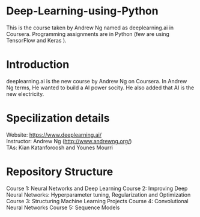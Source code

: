 # Deep-Learning-using-Python
This is the course taken by Andrew Ng named as deeplearning.ai in Coursera. 
Programming assignments are in Python (few are using TensorFlow and Keras ).

# Introduction
deeplearning.ai is the new course by Andrew Ng on Coursera. In Andrew Ng terms, He wanted to build a AI power socity. He also added that AI is the new electricity.

# Specilization details
Website: https://www.deeplearning.ai/                                                                                                     
Instructor: Andrew Ng (http://www.andrewng.org/)                                                                                           
TAs: Kian Katanforoosh and Younes Mourri                                                                                                   

# Repository Structure
Course 1: Neural Networks and Deep Learning
Course 2: Improving Deep Neural Networks: Hyperparameter tuning, Regularization and Optimization
Course 3: Structuring Machine Learning Projects
Course 4: Convolutional Neural Networks
Course 5: Sequence Models
